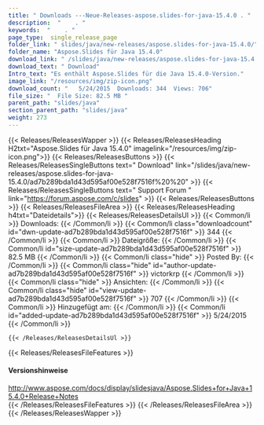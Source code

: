 ```yaml
---
title: " Downloads ---Neue-Releases-aspose.slides-for-java-15.4.0 . "
description:  "    . " 
keywords:  "    . " 
page_type:  single_release_page
folder_link: " slides/java/new-releases/aspose.slides-for-java-15.4.0/"
folder_name: "Aspose.Slides für Java 15.4.0"
download_link: " /slides/java/new-releases/aspose.slides-for-java-15.4.0/ad7b289bda1d43d595af00e528f7516f"
download_text: " Download"
Intro_text: "Es enthält Aspose.Slides für die Java 15.4.0-Version."
image_link: "/resources/img/zip-icon.png"
download_count: "   5/24/2015  Downloads: 344  Views: 706"
file_size: "  File Size: 82.5 MB "
parent_path: "slides/java"
section_parent_path: "slides/java"
weight: 273
---
```


{{< Releases/ReleasesWapper >}}
  {{< Releases/ReleasesHeading H2txt="Aspose.Slides für Java 15.4.0" imagelink="/resources/img/zip-icon.png">}}
  {{< Releases/ReleasesButtons >}}
    {{< Releases/ReleasesSingleButtons text=" Download" link="/slides/java/new-releases/aspose.slides-for-java-15.4.0/ad7b289bda1d43d595af00e528f7516f%20%20" >}}
    {{< Releases/ReleasesSingleButtons text=" Support Forum " link="https://forum.aspose.com/c/slides" >}}
  {{< Releases/ReleasesButtons >}}
  {{< Releases/ReleasesFileArea >}}
    {{< Releases/ReleasesHeading h4txt="Dateidetails">}}
    {{< Releases/ReleasesDetailsUl >}}
            {{< Common/li >}} Downloads: {{< /Common/li >}}
      {{< Common/li class="downloadcount" id="dwn-update-ad7b289bda1d43d595af00e528f7516f" >}} 344 {{< /Common/li >}}
      {{< Common/li >}} Dateigröße: {{< /Common/li >}}
      {{< Common/li id="size-update-ad7b289bda1d43d595af00e528f7516f" >}} 82.5 MB {{< /Common/li >}} 
      {{< Common/li  class="hide" >}} Posted By: {{< /Common/li >}} 
      {{< Common/li class="hide" id="author-update-ad7b289bda1d43d595af00e528f7516f" >}} victorkrp {{< /Common/li >}}
      {{< Common/li class="hide" >}} Ansichten: {{< /Common/li >}}
      {{< Common/li class="hide" id="view-update-ad7b289bda1d43d595af00e528f7516f" >}} 707 {{< /Common/li >}}
      {{< Common/li >}} Hinzugefügt am: {{< /Common/li >}}
      {{< Common/li id="added-update-ad7b289bda1d43d595af00e528f7516f" >}} 5/24/2015 {{< /Common/li >}} 

    {{< /Releases/ReleasesDetailsUl >}}

  {{< Releases/ReleasesFileFeatures >}}
      <h4>Versionshinweise</h4><div><a href="http://www.aspose.com/docs/display/slidesjava/Aspose.Slides+for+Java+15.4.0+Release+Notes">http://www.aspose.com/docs/display/slidesjava/Aspose.Slides+for+Java+15.4.0+Release+Notes</a></div>
  {{< /Releases/ReleasesFileFeatures >}}
 {{< /Releases/ReleasesFileArea >}}
{{< /Releases/ReleasesWapper >}}



